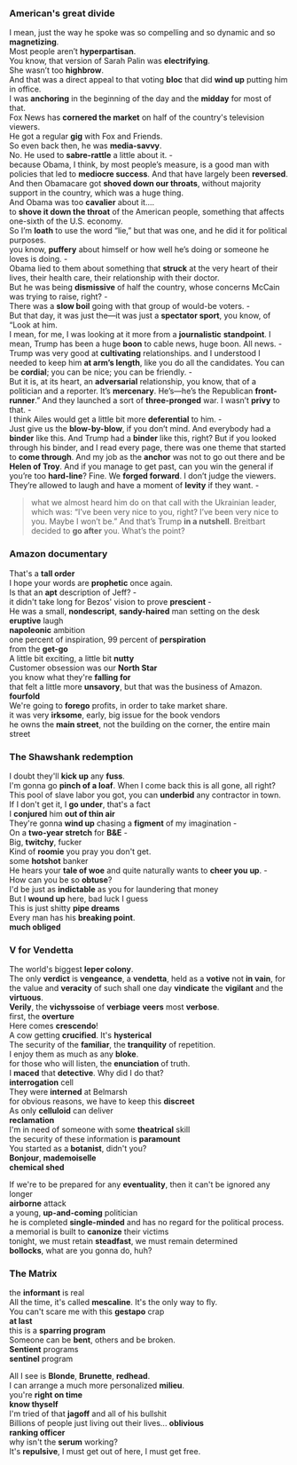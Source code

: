 

### American's great divide 
I mean, just the way he spoke was so compelling and so dynamic and so **magnetizing**.  
Most people aren’t **hyperpartisan**.  
You know, that version of Sarah Palin was **electrifying**.  
She wasn’t too **highbrow**.  
And that was a direct appeal to that voting **bloc** that did **wind up** putting him in office.  
I was **anchoring** in the beginning of the day and the **midday** for most of that.  
Fox News has **cornered the market** on half of the country's television viewers.  
He got a regular **gig** with Fox and Friends.  
So even back then, he was **media-savvy**.  
No. He used to **sabre-rattle** a little about it. -  
because Obama, I think, by most people’s measure, is a good man with policies that led to **mediocre success**. And that have largely been **reversed**.  
And then Obamacare got **shoved down our throats**, without majority support in the country, which was a huge thing.  
And Obama was too **cavalier** about it….  
to **shove it down the throat** of the American people, something that affects one-sixth of the U.S. economy.   
So I’m **loath** to use the word “lie,” but that was one, and he did it for political purposes.  
you know, **puffery** about himself or how well he’s doing or someone he loves is doing. -  
Obama lied to them about something that **struck** at the very heart of their lives, their health care, their relationship with their doctor.  
But he was being **dismissive** of half the country, whose concerns McCain was trying to raise, right? -  
There was a **slow boil** going with that group of would-be voters. -  
But that day, it was just the—it was just a **spectator sport**, you know, of “Look at him.  
I mean, for me, I was looking at it more from a **journalistic** **standpoint**.
I mean, Trump has been a huge **boon** to cable news, huge boon. All news. -  
Trump was very good at **cultivating** relationships.
and I understood I needed to keep him **at arm’s length**, like you do all the candidates.
You can be **cordial**; you can be nice; you can be friendly. -  
But it is, at its heart, an **adversarial** relationship, you know, that of a politician and a reporter.
It’s **mercenary**.
He’s—he’s the Republican **front-runner**.”
And they launched a sort of **three-pronged** war.
I wasn’t **privy** to that. -  
I think Ailes would get a little bit more **deferential** to him. -  
Just give us the **blow-by-blow**, if you don’t mind.
And everybody had a **binder** like this.
And Trump had a **binder** like this, right?
But if you looked through his binder, and I read every page, there was one theme that started to **come through**.
And my job as the **anchor** was not to go out there and be **Helen of Troy**.
And if you manage to get past, can you win the general if you’re too **hard-line**?
Fine. We **forged forward**.
I don’t judge the viewers. They’re allowed to laugh and have a moment of **levity** if they want. -  
> what we almost heard him do on that call with the Ukrainian leader, which was: “I’ve been very nice to you, right?  I’ve been very nice to you. Maybe I won’t be.”
And that’s Trump **in a nutshell**.
Breitbart decided to **go after** you. What’s the point?  

### Amazon documentary  
That's a **tall order**  
I hope your words are **prophetic** once again.  
Is that an **apt** description of Jeff? -  
it didn't take long for Bezos' vision to prove **prescient** -  
He was a small, **nondescript**, **sandy-haired** man setting on the desk  
**eruptive** laugh  
**napoleonic** ambition  
one percent of inspiration, 99 percent of **perspiration**  
from the **get-go**  
A little bit exciting, a little bit **nutty**  
Customer obsession was our **North Star**  
you know what they're **falling for**  
that felt a little more **unsavory**, but that was the business of Amazon.  
**fourfold**  
We're going to **forego** profits, in order to take market share.  
it was very **irksome**, early, big issue for the book vendors  
he owns the **main street**, not the building on the corner, the entire main street  
   
### The Shawshank redemption 
I doubt they'll **kick up** any **fuss**.  
I'm gonna go **pinch of a loaf**. When I come back this is all gone, all right?  
This pool of slave labor you got, you can **underbid** any contractor in town.  
If I don't get it, I **go under**, that's a fact  
I **conjured** him **out of thin air**  
They're gonna **wind up** chasing a **figment** of my imagination -  
On a **two-year stretch** for **B&E** -  
Big, **twitchy**, fucker  
Kind of **roomie** you pray you don't get.  
some **hotshot** banker  
He hears your **tale of woe** and quite naturally wants to **cheer you up**. -  
How can you be so **obtuse**?  
I'd be just as **indictable** as you for laundering that money  
But I **wound up** here, bad luck I guess  
This is just shitty **pipe dreams**  
Every man has his **breaking point**.  
**much obliged**  


### V for Vendetta  
The world's biggest **leper colony**.  
The only **verdict** is **vengeance**, a **vendetta**, held as a **votive** not **in vain**, for the value and **veracity** of such shall one day **vindicate** the **vigilant** and the **virtuous**.  
**Verily**, the **vichyssoise** of **verbiage** **veers** most **verbose**.  
first, the **overture**  
Here comes **crescendo**!  
A cow getting **crucified**. It's **hysterical**  
The security of the **familiar**, the **tranquility** of repetition.  
I enjoy them as much as any **bloke**.  
for those who will listen, the **enunciation** of truth.  
I **maced** that **detective**. Why did I do that?  
**interrogation** cell  
They were **interned** at Belmarsh  
for obvious reasons, we have to keep this **discreet**  
As only **celluloid** can deliver  
**reclamation**  
I'm in need of someone with some **theatrical** skill  
the security of these information is **paramount**  
You started as a **botanist**, didn't you?  
**Bonjour**, **mademoiselle**  
**chemical shed**  
   
If we're to be prepared for any **eventuality**, then it can't be ignored any longer  
**airborne** attack  
a young, **up-and-coming** politician  
he is completed **single-minded** and has no regard for the political process.  
a memorial is built to **canonize** their victims  
tonight, we must retain **steadfast**, we must remain determined  
**bollocks**, what are you gonna do, huh?  
   
### The Matrix  
   
the **informant** is real  
All the time, it's called **mescaline**. It's the only way to fly.  
You can't scare me with this **gestapo** crap  
**at last**  
this is a **sparring program**  
Someone can be **bent**, others and be broken.  
**Sentient** programs  
**sentinel** program  
   
All I see is **Blonde**, **Brunette**, **redhead**.  
I can arrange a much more personalized **milieu**.  
you're **right on time**  
**know thyself**  
I'm tried of that **jagoff** and all of his bullshit  
Billions of people just living out their lives... **oblivious**  
**ranking officer**  
why isn't the **serum** working?  
It's **repulsive**, I must get out of here, I must get free.  
